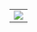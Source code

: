 <table align='center'><tr><td>
<a href='http://www.gametracker.com/server_info/74.55.132.73:7331/'><img src='http://cache.www.gametracker.com/server_info/74.55.132.73:7331/b_160x400_T1_F-2.png' /></a>
</td></tr></table>